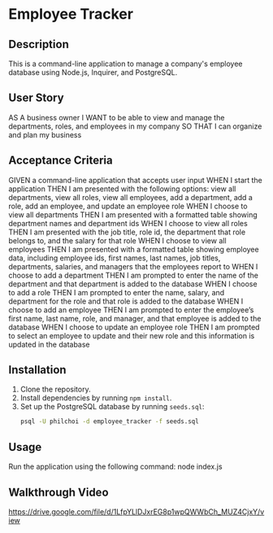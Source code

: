 # Employee Tracker

## Description

This is a command-line application to manage a company's employee database using Node.js, Inquirer, and PostgreSQL.

## User Story

AS A business owner
I WANT to be able to view and manage the departments, roles, and employees in my company
SO THAT I can organize and plan my business

## Acceptance Criteria

GIVEN a command-line application that accepts user input
WHEN I start the application
THEN I am presented with the following options: view all departments, view all roles, view all employees, add a department, add a role, add an employee, and update an employee role
WHEN I choose to view all departments
THEN I am presented with a formatted table showing department names and department ids
WHEN I choose to view all roles
THEN I am presented with the job title, role id, the department that role belongs to, and the salary for that role
WHEN I choose to view all employees
THEN I am presented with a formatted table showing employee data, including employee ids, first names, last names, job titles, departments, salaries, and managers that the employees report to
WHEN I choose to add a department
THEN I am prompted to enter the name of the department and that department is added to the database
WHEN I choose to add a role
THEN I am prompted to enter the name, salary, and department for the role and that role is added to the database
WHEN I choose to add an employee
THEN I am prompted to enter the employee’s first name, last name, role, and manager, and that employee is added to the database
WHEN I choose to update an employee role
THEN I am prompted to select an employee to update and their new role and this information is updated in the database

## Installation

1. Clone the repository.
2. Install dependencies by running `npm install`.
3. Set up the PostgreSQL database by running `seeds.sql`:
   ```bash
   psql -U philchoi -d employee_tracker -f seeds.sql

## Usage
Run the application using the following command:
node index.js

## Walkthrough Video 
https://drive.google.com/file/d/1LfpYLlDJxrEG8p1wpQWWbCh_MUZ4CjxY/view 

